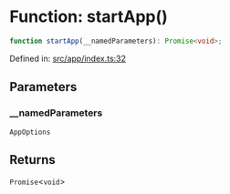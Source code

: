 # Function: startApp()

```ts
function startApp(__namedParameters): Promise<void>;
```

Defined in: [src/app/index.ts:32](https://github.com/modelence/modelence/blob/547809fbbcff63781846ff984ba0b041aed1344a/packages/modelence/src/app/index.ts#L32)

## Parameters

### \_\_namedParameters

`AppOptions`

## Returns

`Promise`\<`void`\>
